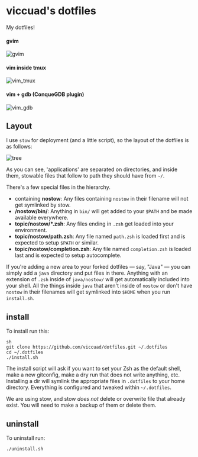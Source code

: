 # viccuad's dotfiles

My dotfiles! 

#### gvim
![gvim](https://github.com/viccuad/dotfiles/raw/master/gvim.png)

#### vim inside tmux
![vim_tmux](https://github.com/viccuad/dotfiles/raw/master/vim_tmux.png)

#### vim + gdb (ConqueGDB plugin)
![vim_gdb](https://github.com/viccuad/dotfiles/raw/master/vim-gdb.png)


## Layout

I use `stow` for deployment (and a little script), so the layout of the
dotfiles is as follows:

![tree](https://github.com/viccuad/dotfiles/raw/master/tree.png)

As you can see, 'applications' are separated on directories, and inside
them, stowable files that follow to path they should have from `~/`.

There's a few special files in the hierarchy.

- containing **nostow**: Any files containing `nostow` in their filename will not 
	get symlinked by stow. 
- **/nostow/bin/**: Anything in `bin/` will get added to your `$PATH` and be made
  available everywhere.
- **topic/nostow/*.zsh**: Any files ending in `.zsh` get loaded into your
  environment.
- **topic/nostow/path.zsh**: Any file named `path.zsh` is loaded first and is
  expected to setup `$PATH` or similar.
- **topic/nostow/completion.zsh**: Any file named `completion.zsh` is loaded
  last and is expected to setup autocomplete.

If you're adding a new area to your forked dotfiles — say, "Java" — you 
can simply add a `java` directory and put files in there. Anything with 
an extension of `.zsh` inside of `java/nostow/` will get automatically 
included into your shell. All the things inside `java` that aren't inside
of `nostow` or don't have `nostow` in their filenames will get symlinked 
into `$HOME` when you run `install.sh`.


## install

To install run this:

```
sh
git clone https://github.com/viccuad/dotfiles.git ~/.dotfiles
cd ~/.dotfiles
./install.sh
```
The install script will ask if you want to set your Zsh as the default
shell, make a new gitconfig, make a dry run that does not write
anything, etc.
Installing a dir will symlink the appropriate files in `.dotfiles` to your 
home directory. Everything is configured and tweaked within `~/.dotfiles`. 

We are using stow, and stow _does_ _not_ delete or overwrite file that 
already exist. You will need to make a backup of them or delete them.

## uninstall

To uninstall run:

```
./uninstall.sh
```
